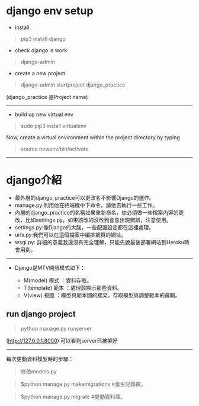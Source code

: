 # django env setup

* install
> pip3 install django
* check django is work
> django-admin
* create a new project
> django-admin startproject django_practice

(django_practice 是Project name)

----

* build up new virtual env

> sudo pip3 install virtualenv

Now, create a virtual environment within the project directory by typing
 
> source newenv/bin/activate

---

# django介紹

* 最外層的django_practice可以更改名不影響Django的運作。
* manage.py:利用他在終端機中下命令，請他去執行一些工作。
* 內層的django_practice的名稱如果重新命名，你必須做一些檔案內容的更改，比如settings.py，如果該改的沒改到會會出現錯誤，注意使用。
* settings.py:像Django的大腦，一些配置設定都在這裡處理。
* urls.py:我們可以在這個檔案中編排網頁的網址。
* wsgi.py: 詳細的意義我還沒有完全理解，只能先說最後部署網站到Heroku時會用到。

---
* Django是MTV開發模式如下：

  * M(model) 模式 ：資料存取。
  * T(template) 範本 ：處理該顯示那些資料。
  * V(view) 視圖 ：模型與範本間的橋梁，存取模型與調整範本的邏輯。

## run django project
> python manage.py runserver

 (http://127.0.0.1:8000) 可以看到server已被架好

---
每次更動資料模型時的步驟：
> 修改models.py 
> 

> $python manage.py makemigrations  #產生記錄檔。
> 

> $python manage.py migrate   #變動資料庫。